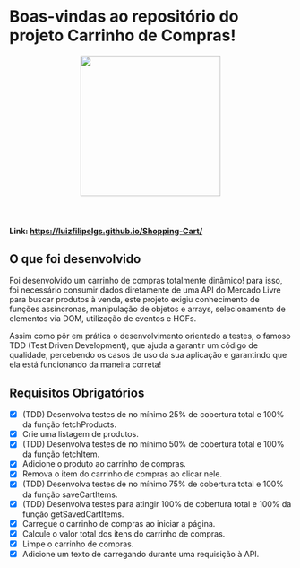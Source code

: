 # Boas-vindas ao repositório do projeto Carrinho de Compras!

<div align="center">
  <img align="center" src = "/shopping-cart.gif" width=250 />
 </div>
<br/>
<br/>

#### Link: https://luizfilipelgs.github.io/Shopping-Cart/

## O que foi desenvolvido 

 Foi desenvolvido um carrinho de compras totalmente dinâmico! para isso, foi necessário consumir dados diretamente de uma API do Mercado Livre para buscar produtos à venda, este projeto exigiu conhecimento de funções assíncronas, manipulação de objetos e arrays, selecionamento de elementos via DOM, utilização de eventos e HOFs.

Assim como pôr em prática o desenvolvimento orientado a testes, o famoso TDD (Test Driven Development), que ajuda a garantir um código de qualidade, percebendo os casos de uso da sua aplicação e garantindo que ela está funcionando da maneira correta!

## Requisitos Obrigatórios 

- [x] (TDD) Desenvolva testes de no mínimo 25% de cobertura total e 100% da função fetchProducts.
- [x] Crie uma listagem de produtos.
- [x] (TDD) Desenvolva testes de no mínimo 50% de cobertura total e 100% da função fetchItem.
- [x] Adicione o produto ao carrinho de compras.
- [x] Remova o item do carrinho de compras ao clicar nele.
- [x] (TDD) Desenvolva testes de no mínimo 75% de cobertura total e 100% da função saveCartItems.
- [x] (TDD) Desenvolva testes para atingir 100% de cobertura total e 100% da função getSavedCartItems.
- [x] Carregue o carrinho de compras ao iniciar a página.
- [x] Calcule o valor total dos itens do carrinho de compras.
- [x] Limpe o carrinho de compras.
- [x] Adicione um texto de carregando durante uma requisição à API.
